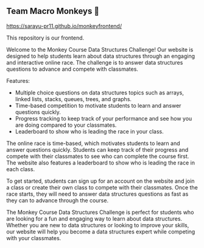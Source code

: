 ## Team Macro Monkeys 🐒

https://sarayu-pr11.github.io/monkeyfrontend/

This repository is our frontend.

Welcome to the Monkey Course Data Structures Challenge! Our website is designed to help students learn about data structures through an engaging and interactive online race. The challenge is to answer data structures questions to advance and compete with classmates.

Features:

- Multiple choice questions on data structures topics such as arrays, linked lists, stacks, queues, trees, and graphs.
- Time-based competition to motivate students to learn and answer questions quickly.
- Progress tracking to keep track of your performance and see how you are doing compared to your classmates.
- Leaderboard to show who is leading the race in your class.

The online race is time-based, which motivates students to learn and answer questions quickly. Students can keep track of their progress and compete with their classmates to see who can complete the course first. The website also features a leaderboard to show who is leading the race in each class.

To get started, students can sign up for an account on the website and join a class or create their own class to compete with their classmates. Once the race starts, they will need to answer data structures questions as fast as they can to advance through the course.

The Monkey Course Data Structures Challenge is perfect for students who are looking for a fun and engaging way to learn about data structures. Whether you are new to data structures or looking to improve your skills, our website will help you become a data structures expert while competing with your classmates.
